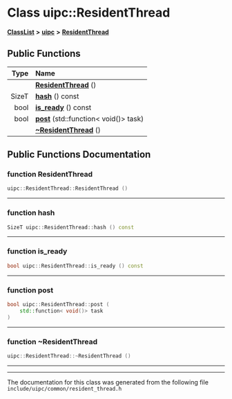 

# Class uipc::ResidentThread



[**ClassList**](annotated.md) **>** [**uipc**](namespaceuipc.md) **>** [**ResidentThread**](classuipc_1_1_resident_thread.md)










































## Public Functions

| Type | Name |
| ---: | :--- |
|   | [**ResidentThread**](#function-residentthread) () <br> |
|  SizeT | [**hash**](#function-hash) () const<br> |
|  bool | [**is\_ready**](#function-is_ready) () const<br> |
|  bool | [**post**](#function-post) (std::function&lt; void()&gt; task) <br> |
|   | [**~ResidentThread**](#function-residentthread) () <br> |




























## Public Functions Documentation




### function ResidentThread 

```C++
uipc::ResidentThread::ResidentThread () 
```




<hr>



### function hash 

```C++
SizeT uipc::ResidentThread::hash () const
```




<hr>



### function is\_ready 

```C++
bool uipc::ResidentThread::is_ready () const
```




<hr>



### function post 

```C++
bool uipc::ResidentThread::post (
    std::function< void()> task
) 
```




<hr>



### function ~ResidentThread 

```C++
uipc::ResidentThread::~ResidentThread () 
```




<hr>

------------------------------
The documentation for this class was generated from the following file `include/uipc/common/resident_thread.h`

